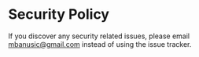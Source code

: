 # Security Policy

If you discover any security related issues, please email mbanusic@gmail.com instead of using the issue tracker.
